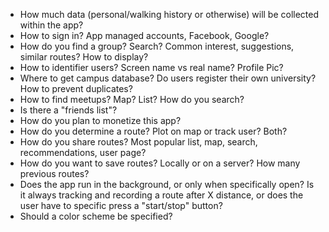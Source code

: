 - How much data (personal/walking history or otherwise) will be collected within the app?
- How to sign in? App managed accounts, Facebook, Google?
- How do you find a group? Search? Common interest, suggestions, similar routes? How to display?
- How to identifier users? Screen name vs real name? Profile Pic?
- Where to get campus database? Do users register their own university? How to prevent duplicates?
- How to find meetups? Map? List? How do you search?
- Is there a "friends list"?
- How do you plan to monetize this app?
- How do you determine a route? Plot on map or track user? Both?
- How do you share routes? Most popular list, map, search, recommendations, user page?
- How do you want to save routes? Locally or on a server? How many previous routes?
- Does the app run in the background, or only when specifically open? Is it always tracking and recording a route after X distance, or does the user have to specific press a "start/stop" button?
- Should a color scheme be specified?